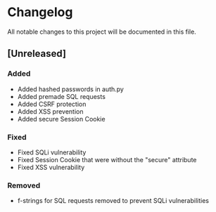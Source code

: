 # Changelog

All notable changes to this project will be documented in this file.


## [Unreleased]

### Added 

- Added hashed passwords in auth.py
- Added premade SQL requests
- Added CSRF protection
- Added XSS prevention
- Added secure Session Cookie

### Fixed

- Fixed SQLi vulnerability
- Fixed Session Cookie that were without the "secure" attribute
- Fixed XSS vulnerability

### Removed

- f-strings for SQL requests removed to prevent SQLi vulnerabilities